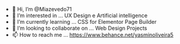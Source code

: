 - 👋 Hi, I’m @Miazevedo71
- 👀 I’m interested in ... UX Design e Artificial intelligence
- 🌱 I’m currently learning ... CSS for Elementor Page Builder
- 💞️ I’m looking to collaborate on ... Web Design Projects
- 📫 How to reach me ... https://www.behance.net/yasminoliveira5

<!---
Miazevedo71/Miazevedo71 is a ✨ special ✨ repository because its `README.md` (this file) appears on your GitHub profile.
You can click the Preview link to take a look at your changes.
--->

